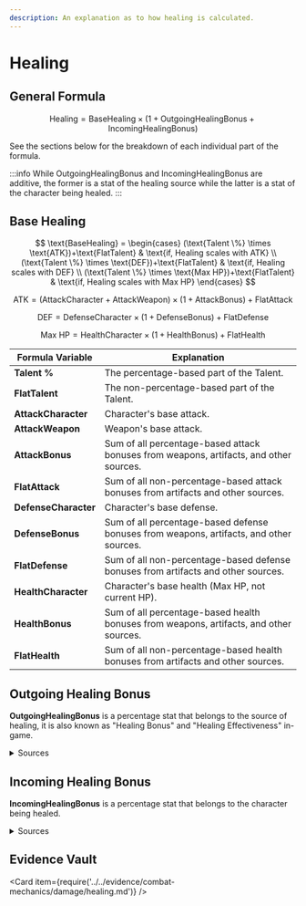 ```yaml
---
description: An explanation as to how healing is calculated.
---
```

# Healing

## General Formula

$$
\text{Healing} = \text{BaseHealing} \times (1+\text{OutgoingHealingBonus}+\text{IncomingHealingBonus})
$$

See the sections below for the breakdown of each individual part of the formula.

:::info
While OutgoingHealingBonus and IncomingHealingBonus are additive, the former is a stat of the healing source while the latter is a stat of the character being healed.
:::

## Base Healing

$$
\text{BaseHealing} =
\begin{cases}
  (\text{Talent \%} \times \text{ATK})+\text{FlatTalent} & \text{if, Healing scales with ATK} \\
  (\text{Talent \%} \times \text{DEF})+\text{FlatTalent} & \text{if, Healing scales with DEF} \\
  (\text{Talent \%} \times \text{Max HP})+\text{FlatTalent} & \text{if, Healing scales with Max HP}
\end{cases}
$$

$$
\text{ATK} = (\text{AttackCharacter} + \text{AttackWeapon}) \times (1 + \text{AttackBonus}) + \text{FlatAttack}
$$

$$
\text{DEF} = \text{DefenseCharacter} \times (1 + \text{DefenseBonus}) + \text{FlatDefense}
$$

$$
\text{Max HP} = \text{HealthCharacter} \times (1 + \text{HealthBonus}) + \text{FlatHealth}
$$

| Formula Variable      | Explanation                                                                             |
| --------------------- | --------------------------------------------------------------------------------------- |
| **Talent %**          | The percentage-based part of the Talent.                                                |
| **FlatTalent**        | The non-percentage-based part of the Talent.                                            |
| **AttackCharacter**   | Character's base attack.                                                                |
| **AttackWeapon**      | Weapon's base attack.                                                                   |
| **AttackBonus**       | Sum of all percentage-based attack bonuses from weapons, artifacts, and other sources.  |
| **FlatAttack**        | Sum of all non-percentage-based attack bonuses from artifacts and other sources.        |
| **DefenseCharacter**  | Character's base defense.                                                               |
| **DefenseBonus**      | Sum of all percentage-based defense bonuses from weapons, artifacts, and other sources. |
| **FlatDefense**       | Sum of all non-percentage-based defense bonuses from artifacts and other sources.       |
| **HealthCharacter**   | Character's base health \(Max HP, not current HP\).                                     |
| **HealthBonus**       | Sum of all percentage-based health bonuses from weapons, artifacts, and other sources.  |
| **FlatHealth**        | Sum of all non-percentage-based health bonuses from artifacts and other sources.        |

## Outgoing Healing Bonus

**OutgoingHealingBonus** is a percentage stat that belongs to the source of healing, it is also known as "Healing Bonus" and "Healing Effectiveness" in-game.  

<details>

<summary>Sources</summary>

Characters:
* Jean's [**Ascension Stat**](../../characters/anemo/jean.md#base-stats)
* Sangonomiya Kokomi's [**Flawless Strategy**](../../characters/hydro/sangonomiya-kokomi.md#ascension-passives) \(Passive\)
* Sangonimiya Kokomi's [**Song of Pearls**](../../characters/hydro/sangonomiya-kokomi.md#ascension-passives) \(A4\)
* Kuki Shinobu's [**Breaking Free**](../../characters/electro/kuki-shinobu.md#ascension-passives) \(A1\)
* Qiqi's [**Ascension Stat**](../../characters/cryo/qiqi.md#base-stats)

Weapons:
* [**Everlasting Moonglow**](../../equipment/weapons/catalysts.md#everlasting-moonglow) \(Passive\)

Artifacts:
* [**Maiden Beloved**](../../equipment/artifacts.md#maiden-beloved) \(2-Piece Set Bonus\)
* [**Ocean-Hued Clam**](../../equipment/artifacts.md#ocean-hued-clam) \(2-Piece Set Bonus\)

Food:
  * Golden Crab — 6~10%
  * Butter Crab — 6~10%
  * Unagi Chazuke — 15~20%
  * Biryani — 6~10%

</details>

## Incoming Healing Bonus

**IncomingHealingBonus** is a percentage stat that belongs to the character being healed.  

<details>

<summary>Sources</summary>

Characters:
* Diona's [**Cat's Tail Closing Time**](../../characters/cryo/diona.md#constellations) \(C6\)
* Dori's [**Discretionary Supplement**](../../characters/electro/dori.md#constellations) \(C4\)
* Qiqi's [**Life-Prolonging Methods**](../../characters/cryo/qiqi.md#ascension-passives) \(A1\)

Artifacts:
* [**Maiden Beloved**](../../equipment/artifacts.md#maiden-beloved) \(4-Piece Set Bonus\)
* [**Traveling Doctor**](../../equipment/artifacts.md#traveling-doctor) \(2-Piece Set Bonus\)

</details>

## Evidence Vault

<Card item={require('../../evidence/combat-mechanics/damage/healing.md')} />
